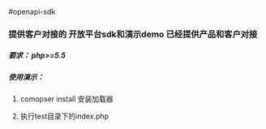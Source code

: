 #openapi-sdk

### 提供客户对接的 开放平台sdk和演示demo 已经提供产品和客户对接

##### 要求： php>=5.5

##### 使用演示：

1. comopser install 安装加载器

2. 执行test目录下的index.php